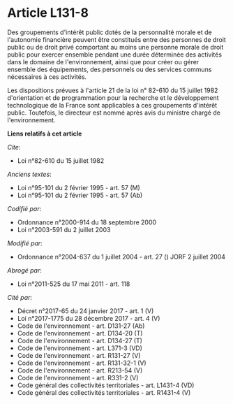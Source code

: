 # Article L131-8

Des groupements d'intérêt public dotés de la personnalité morale et de l'autonomie financière peuvent être constitués entre
des personnes de droit public ou de droit privé comportant au moins une personne morale de droit public pour exercer ensemble
pendant une durée déterminée des activités dans le domaine de l'environnement, ainsi que pour créer ou gérer ensemble des
équipements, des personnels ou des services communs nécessaires à ces activités.

Les dispositions prévues à l'article 21 de la loi n° 82-610 du 15 juillet 1982 d'orientation et de programmation pour la
recherche et le développement technologique de la France sont applicables à ces groupements d'intérêt public. Toutefois, le
directeur est nommé après avis du ministre chargé de l'environnement.

**Liens relatifs à cet article**

_Cite_:

  - Loi n°82-610 du 15 juillet 1982

_Anciens textes_:

  - Loi n°95-101 du 2 février 1995 - art. 57 (M)
  - Loi n°95-101 du 2 février 1995 - art. 57 (Ab)

_Codifié par_:

  - Ordonnance n°2000-914 du 18 septembre 2000
  - Loi n°2003-591 du 2 juillet 2003

_Modifié par_:

  - Ordonnance n°2004-637 du 1 juillet 2004 - art. 27 () JORF 2 juillet 2004

_Abrogé par_:

  - Loi n°2011-525 du 17 mai 2011 - art. 118

_Cité par_:

  - Décret n°2017-65 du 24 janvier 2017 - art. 1 (V)
  - Loi n°2017-1775 du 28 décembre 2017 - art. 4 (V)
  - Code de l'environnement - art. D131-27 (Ab)
  - Code de l'environnement - art. D134-20 (T)
  - Code de l'environnement - art. D134-27 (T)
  - Code de l'environnement - art. L371-3 (VD)
  - Code de l'environnement - art. R131-27 (V)
  - Code de l'environnement - art. R131-32-1 (V)
  - Code de l'environnement - art. R213-54 (V)
  - Code de l'environnement - art. R331-2 (V)
  - Code général des collectivités territoriales - art. L1431-4 (VD)
  - Code général des collectivités territoriales - art. R1431-4 (V)
